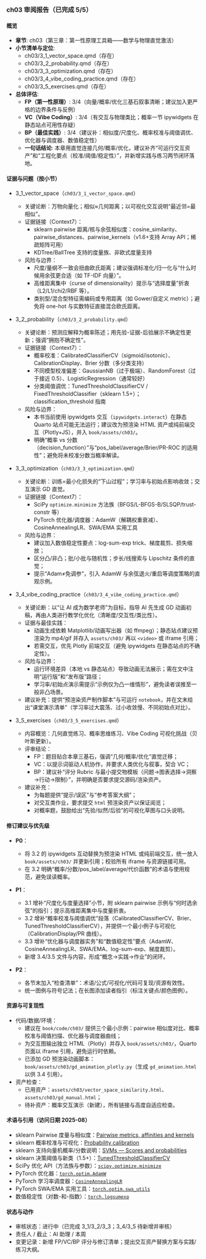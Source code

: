 ### ch03 审阅报告（已完成 5/5）

#### 概览
- **章节**: ch03（第三章：第一性原理工具箱——数学与物理直觉激活）
- **小节清单与定位**:
  - ch03/3_1_vector_space.qmd（存在）
  - ch03/3_2_probability.qmd（存在）
  - ch03/3_3_optimization.qmd（存在）
  - ch03/3_4_vibe_coding_practice.qmd（存在）
  - ch03/3_5_exercises.qmd（存在）
- **总体评估**:
  - **FP（第一性原理）**: 3/4（向量/概率/优化三基石叙事清晰；建议加入更严格的边界条件与反例）
  - **VC（Vibe Coding）**: 3/4（有交互与物理类比；概率一节 ipywidgets 在静态站点可用性存疑）
  - **BP（最佳实践）**: 3/4（建议补：相似度/尺度化、概率校准与阈值调优、优化器与调度器、数值稳定性）
  - **一句话结论**: 本章用直觉连接几何/概率/优化，建议补齐“可运行交互资产”和“工程化要点（校准/阈值/稳定性）”，并新增实践与练习两节闭环落地。

#### 证据与问题（按小节）
- 3_1_vector_space（`ch03/3_1_vector_space.qmd`）
  - 关键论断：万物向量化；相似≈几何距离；以可视化交互说明“最近邻=最相似”。
  - 证据链接（Context7）：
    - sklearn pairwise 距离/核与余弦相似度：cosine_similarity、pairwise_distances、pairwise_kernels（v1.6+支持 Array API；稀疏矩阵可用）
    - KDTree/BallTree 支持的度量族、非欧式度量支持
  - 风险与边界：
    - 尺度/量纲不一致会扭曲欧氏距离；建议强调标准化/归一化与“什么时候用余弦更合适（如 TF-IDF 向量）”。
    - 高维距离集中（curse of dimensionality）提示与“选择度量”折衷（L2/L1/chi2/RBF 等）。
    - 类别型/混合型特征需编码或专用距离（如 Gower/自定义 metric）；避免将 one-hot 与实数特征直接混合欧氏距离。

- 3_2_probability（`ch03/3_2_probability.qmd`）
  - 关键论断：预测应解释为概率陈述；用先验-证据-后验展示不确定性更新；强调“拥抱不确定性”。
  - 证据链接（Context7）：
    - 概率校准：CalibratedClassifierCV（sigmoid/isotonic）、CalibrationDisplay、Brier 分数（多分类支持）
    - 不同模型校准偏差：GaussianNB（过于极端）、RandomForest（过于接近 0.5）、LogisticRegression（通常较好）
    - 分类阈值调优：TunedThresholdClassifierCV / FixedThresholdClassifier（sklearn 1.5+）；classification_threshold 指南
  - 风险与边界：
    - 本书当前使用 ipywidgets 交互（`ipywidgets.interact`）在静态 Quarto 站点可能无法运行；建议改为预渲染 HTML 资产或纯前端交互（Plotly+JS），并入 `book/assets/ch03/`。
    - 明确“概率 vs 分数（decision_function）”与“pos_label/average/Brier/PR-ROC 的适用性”；避免将未校准分数当概率解读。

- 3_3_optimization（`ch03/3_3_optimization.qmd`）
  - 关键论断：训练=最小化损失的“下山过程”；学习率与初始点影响收敛；交互演示 GD 直觉。
  - 证据链接（Context7）：
    - SciPy `optimize.minimize` 方法族（BFGS/L-BFGS-B/SLSQP/trust-constr 等）
    - PyTorch 优化器/调度器：AdamW（解耦权重衰减）、CosineAnnealingLR、SWA/EMA 实用工具
  - 风险与边界：
    - 建议加入数值稳定性要点：log-sum-exp trick、梯度裁剪、损失缩放；
    - 区分凸/非凸；批/小批与随机性；步长/线搜索与 Lipschitz 条件的直觉；
    - 提示“Adam≠免调参”，引入 AdamW 与余弦退火/重启等调度策略的直观示例。

- 3_4_vibe_coding_practice（`ch03/3_4_vibe_coding_practice.qmd`）
  - 关键论断：以“让 AI 成为数学老师”为目标，指导 AI 先生成 GD 动画初稿，再由人类进行教学化优化（清晰度/交互性/类比性）。
  - 证据与最佳实践：
    - 动画生成依赖 Matplotlib/动画写出器（如 ffmpeg）；静态站点建议预渲染为 mp4/gif 并存入 `assets/ch03/` 再以 `<video>` 或 iframe 引用；
    - 若需交互，优先 Plotly 前端交互（避免 ipywidgets 在静态站点的不确定性）。
  - 风险与边界：
    - 运行环境差异（本地 vs 静态站点）导致动画无法展示；需在文中注明“运行版”和“发布版”路径；
    - 学习率/初始点演示需提示“示例仅为凸一维情形”，避免读者误推至一般非凸场景。
  - 建议补充：提供“预渲染资产制作脚本”与可运行 `notebook`，并在文末给出“课堂演示清单”（学习率过大震荡、过小收敛慢、不同初始点对比）。

- 3_5_exercises（`ch03/3_5_exercises.qmd`）
  - 内容概览：几何直觉练习、概率思维练习、Vibe Coding 可视化挑战（贝叶斯更新）。
  - 评审结论：
    - FP：题目贴合本章三基石，强调“几何/概率/优化”直觉迁移；
    - VC：以提示词驱动人机协作，并要求人类优化与叙事，契合 VC；
    - BP：建议补“评分 Rubric 与最小提交物模板（问题→图表选择→洞察→行动→限制）”，并明确是否要求提交源码/渲染资产。
  - 建议补充：
    - 为每题提供“提示/误区”与“参考答案大纲”；
    - 对交互类作业，要求提交 `html` 预渲染资产以保证阅览；
    - 对概率题，鼓励给出“先验/似然/后验”的可视化草图与口头说明。

#### 修订建议与优先级
- **P0**：
  - 将 3.2 的 ipywidgets 互动替换为预渲染 HTML 或纯前端交互，统一放入 `book/assets/ch03/` 并更新引用；校验所有 iframe 与资源链接可用。
  - 在 3.2 明确“概率/分数/pos_label/average/代价函数”的术语与使用规范，避免误读概率。

- **P1**：
  - 3.1 增补“尺度化与度量选择”小节，附 sklearn pairwise 示例与“何时选余弦”的指引；提示高维距离集中与度量折衷。
  - 3.2 增补“概率校准与阈值调优”段落（CalibratedClassifierCV、Brier、TunedThresholdClassifierCV），并提供一个最小例子与可视化（CalibrationDisplay/PR 曲线）。
  - 3.3 增补“优化器与调度器实务”和“数值稳定性”要点（AdamW、CosineAnnealingLR、SWA/EMA、log-sum-exp、梯度裁剪）。
  - 新增 3.4/3.5 文件与内容，形成“概念→实践→作业”的闭环。

- **P2**：
  - 各节末加入“检查清单”：术语/公式/可视化/代码可复现/资源有效性。
  - 统一图例与符号记法；在长图添加读者指引（标注关键点/颜色图例）。

#### 资源与可复现性
- 代码/数据/环境：
  - 建议在 `book/code/ch03/` 提供三个最小示例：pairwise 相似度对比、概率校准与阈值扫描、优化器与调度器曲线；
  - 为交互图输出独立 HTML（Plotly）并存入 `book/assets/ch03/`，Quarto 页面以 iframe 引用，避免运行时依赖。
  - 已添加 GD 预渲染动画脚本：`book/assets/ch03/gd_animation_plotly.py`（生成 `gd_animation.html` 以供 3.4 引用）。
- 资产检查：
  - 已用资产：`assets/ch03/vector_space_similarity.html`、`assets/ch03/gd_manual.html`；
  - 待补资产：概率交互演示（新建），所有链接与高度自适应检查。

#### 术语与引用（访问日期 2025-08）
- sklearn Pairwise 度量与相似度：[Pairwise metrics, affinities and kernels](https://scikit-learn.org/stable/modules/metrics.html#pairwise-metrics)
- sklearn 概率校准与可视化：[Probability calibration](https://scikit-learn.org/stable/modules/calibration.html)
- sklearn 支持向量机概率/分数说明：[SVMs — Scores and probabilities](https://scikit-learn.org/stable/modules/svm.html#scores-probabilities)
- sklearn 决策阈值与新类（1.5+）：[TunedThresholdClassifierCV](https://scikit-learn.org/stable/modules/generated/sklearn.model_selection.TunedThresholdClassifierCV.html)
- SciPy 优化 API（方法族与参数）：[`scipy.optimize.minimize`](https://docs.scipy.org/doc/scipy/reference/generated/scipy.optimize.minimize.html)
- PyTorch 优化器：[`torch.optim.AdamW`](https://pytorch.org/docs/stable/generated/torch.optim.AdamW.html)
- PyTorch 学习率调度器：[`CosineAnnealingLR`](https://pytorch.org/docs/stable/generated/torch.optim.lr_scheduler.CosineAnnealingLR.html)
- PyTorch SWA/EMA 实用工具：[`torch.optim.swa_utils`](https://pytorch.org/docs/stable/optim.html#stochastic-weight-averaging-swa)
- 数值稳定性（对数-和-指数）：[`torch.logsumexp`](https://pytorch.org/docs/stable/generated/torch.logsumexp.html)

#### 状态与动作
- 审核状态：进行中（已完成 3_1/3_2/3_3；3_4/3_5 待新增并审核）
- 责任人 / 截止：AI 助理 / 本周
- 变更记录：新增 FP/VC/BP 评分与修订清单；提出交互资产替换方案与实践/练习大纲。
